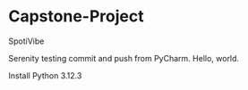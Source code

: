 # Capstone-Project
SpotiVibe

Serenity testing commit and push from PyCharm. Hello, world.

Install Python 3.12.3